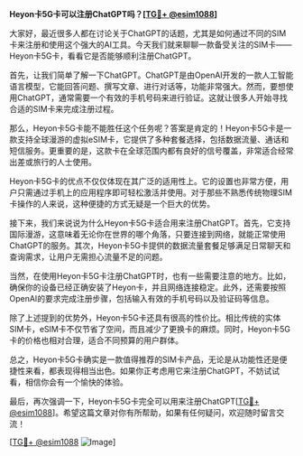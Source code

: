 **Heyon卡5G卡可以注册ChatGPT吗？[[TG💪+ @esim1088](https://t.me/s/esim1088)]**

大家好，最近很多人都在讨论关于ChatGPT的话题，尤其是如何通过不同的SIM卡来注册和使用这个强大的AI工具。今天我们就来聊聊一款备受关注的SIM卡——Heyon卡5G卡，看看它是否能够顺利注册ChatGPT。

首先，让我们简单了解一下ChatGPT。ChatGPT是由OpenAI开发的一款人工智能语言模型，它能回答问题、撰写文章、进行对话等，功能非常强大。然而，要想使用ChatGPT，通常需要一个有效的手机号码来进行验证。这就让很多人开始寻找合适的SIM卡来完成注册过程。

那么，Heyon卡5G卡能不能胜任这个任务呢？答案是肯定的！Heyon卡5G卡是一款支持全球漫游的虚拟eSIM卡，它提供了多种套餐选择，包括数据流量、通话和短信服务。更重要的是，这款卡在全球范围内都有良好的信号覆盖，非常适合经常出差或旅行的人士使用。

Heyon卡5G卡的优点不仅仅体现在其广泛的适用性上。它的设置也非常方便，用户只需通过手机上的应用程序即可轻松激活并使用。对于那些不熟悉传统物理SIM卡操作的人来说，这种便捷的方式无疑是一个巨大的优势。

接下来，我们来说说为什么Heyon卡5G卡适合用来注册ChatGPT。首先，它支持国际漫游，这意味着无论你在世界的哪个角落，只要连接到网络，就能正常使用ChatGPT的服务。其次，Heyon卡5G卡提供的数据流量套餐足够满足日常聊天和查询需求，让用户无需担心流量不足的问题。

当然，在使用Heyon卡5G卡注册ChatGPT时，也有一些需要注意的地方。比如，确保你的设备已经正确安装了Heyon卡，并且网络连接稳定。此外，还需要按照OpenAI的要求完成注册步骤，包括输入有效的手机号码以及验证码等信息。

除了上述提到的优势外，Heyon卡5G卡还具有很高的性价比。相比传统的实体SIM卡，eSIM卡不仅节省了空间，而且减少了更换卡的麻烦。同时，Heyon卡5G卡的价格也相对合理，适合不同预算的用户群体。

总之，Heyon卡5G卡确实是一款值得推荐的SIM卡产品，无论是从功能性还是便捷性来看，都表现得相当出色。如果你正考虑用它来注册ChatGPT，不妨试试看，相信你会有一个愉快的体验。

最后，再次强调一下，Heyon卡5G卡完全可以用来注册ChatGPT[[TG💪+ @esim1088](https://t.me/s/esim1088)]。希望这篇文章对你有所帮助，如果有任何疑问，欢迎随时留言交流！

[[TG💪+ @esim1088](https://t.me/s/esim1088) ![Image](https://i.postimg.cc/4NQfJmqS/Snipaste-2025-05-13-00-14-12.png)]